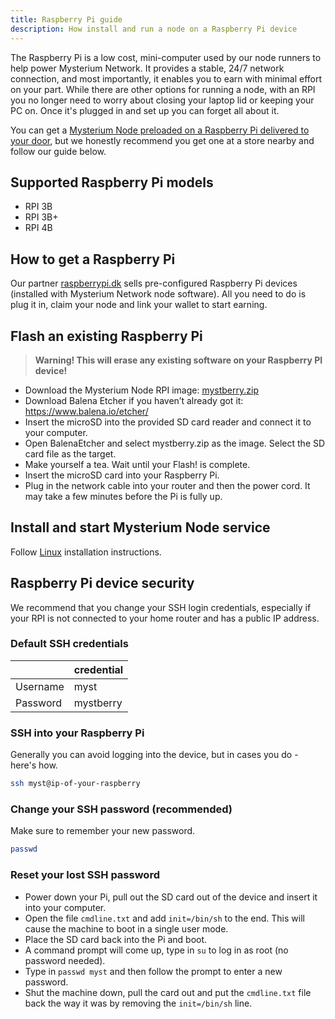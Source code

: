 ```yaml
---
title: Raspberry Pi guide
description: How install and run a node on a Raspberry Pi device
---
```


The Raspberry Pi is a low cost, mini-computer used by our node runners to help power Mysterium Network.
It provides a stable, 24/7 network connection, and most importantly, it enables you to earn with minimal effort on your part.
While there are other options for running a node, with an RPI you no longer need to worry about closing your laptop lid or keeping your PC on.
Once it's plugged in and set up you can forget all about it.

You can get a <a href="https://raspberrypi.dk/en/product/mysterium-network-node-raspberry-pi-starter-kit/">Mysterium Node preloaded on a Raspberry Pi delivered to your door</a>, but we honestly recommend you get one at a store nearby and follow our guide below.

## Supported Raspberry Pi models
- RPI 3B
- RPI 3B+
- RPI 4B

## How to get a Raspberry Pi
Our partner [raspberrypi.dk](https://raspberrypi.dk/en/product/mysterium-network-node-raspberry-pi-starter-kit/) sells pre-configured Raspberry Pi devices (installed with Mysterium Network node software).
All you need to do is plug it in, claim your node and link your wallet to start earning.

## Flash an existing Raspberry Pi

> **Warning! This will erase any existing software on your Raspberry PI device!**

- Download the Mysterium Node RPI image: [mystberry.zip](https://github.com/mysteriumnetwork/node/releases/latest/download/mystberry.zip)
- Download Balena Etcher if you haven’t already got it: https://www.balena.io/etcher/
- Insert the microSD into the provided SD card reader and connect it to your computer.
- Open BalenaEtcher and select mystberry.zip as the image. Select the SD card file as the target.
- Make yourself a tea. Wait until your Flash! is complete.
- Insert the microSD card into your Raspberry Pi.
- Plug in the network cable into your router and then the power cord. It may take a few minutes before the Pi is fully up.

## Install and start Mysterium Node service 

Follow [Linux](/node-runners/setup/linux/) installation instructions.

## Raspberry Pi device security

We recommend that you change your SSH login credentials, especially if your RPI is not connected to your home router and has a public IP address.

### Default SSH credentials

|           | credential
|-----------|-----------|
| Username  | myst
| Password  | mystberry

### SSH into your Raspberry Pi
Generally you can avoid logging into the device, but in cases you do - here's how.
```bash
ssh myst@ip-of-your-raspberry
```

### Change your SSH password (recommended)
Make sure to remember your new password.
```bash
passwd
```

### Reset your lost SSH password
- Power down your Pi, pull out the SD card out of the device and insert it into your computer.
- Open the file `cmdline.txt` and add `init=/bin/sh` to the end. This will cause the machine to boot in a single user mode.
- Place the SD card back into the Pi and boot.
- A command prompt will come up, type in `su` to log in as root (no password needed).
- Type in `passwd myst` and then follow the prompt to enter a new password.
- Shut the machine down, pull the card out and put the `cmdline.txt` file back the way it was by removing the `init=/bin/sh` line. 
